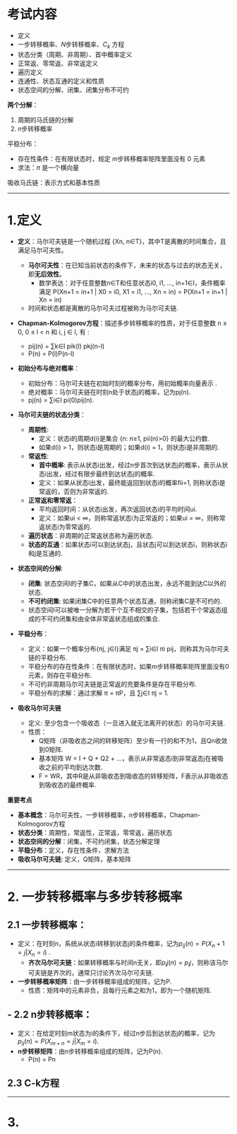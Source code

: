 
# 考试内容

- 定义  
- 一步转移概率、$N$步转移概率、$C_k$ 方程  
- 状态分类（周期、非周期）、首中概率定义  
- 正常返、零常返、非常返定义  
- 遍历定义  
- 连通性、状态互通的定义和性质  
- 状态空间的分解、闭集、闭集分布不可约  

**两个分解**：  
1. 周期的马氏链的分解  
2. $n$步转移概率  

平稳分布：  
- 存在性条件：在有限状态时，规定 $m$步转移概率矩阵里面没有 $0$ 元素  
- 求法：$π$ 是一个横向量  

吸收马氏链：表示方式和基本性质  

----

# 1.定义

- **定义**：马尔可夫链是一个随机过程 {Xn, n∈T}，其中T是离散的时间集合，且满足马尔可夫性。
    - **马尔可夫性**：在已知当前状态的条件下，未来的状态与过去的状态无关，即**无后效性**。
        - 数学表达：对于任意整数n∈T和任意状态i0, i1, …, in+1∈I，条件概率满足 P(Xn+1 = in+1 | X0 = i0, X1 = i1, ..., Xn = in) = P(Xn+1 = in+1 | Xn = in)
    - 时间和状态都是离散的马尔可夫过程被称为马尔可夫链.












- **Chapman-Kolmogorov方程**：描述多步转移概率的性质，对于任意整数 n ≥ 0, 0 ≤ l < n 和 i, j ∈ I, 有 :
    - pij(n) = ∑k∈I pik(l) pkj(n-l)
    - P(n) = P(l)P(n-l)
- **初始分布与绝对概率**：
    - 初始分布：马尔可夫链在初始时刻的概率分布，用初始概率向量表示 .
    - 绝对概率：马尔可夫链在时刻n处于状态j的概率，记为pj(n).
    - pj(n) = ∑i∈I pi(0)pij(n).
- **马尔可夫链的状态分类**：
    - **周期性**:
        - 定义：状态i的周期d(i)是集合 {n: n≥1, pii(n)>0} 的最大公约数.
        - 如果d(i) > 1，则状态i是周期的；如果d(i) = 1，则状态i是非周期的.
    - **常返性**:
        - **首中概率**: 表示从状态i出发，经过n步首次到达状态j的概率，表示从状态i出发，经过有限步最终到达状态j的概率.
        - 定义：如果从状态i出发，最终能返回到状态i的概率fii=1, 则称状态i是常返的，否则为非常返的.
    - **正常返和零常返**：
        - 平均返回时间：从状态i出发，再次返回状态i的平均时间ui.
        - 定义：如果ui < ∞，则称常返状态i为正常返的；如果ui = ∞，则称常返状态i为零常返的.
    - **遍历状态**：非周期的正常返状态称为遍历状态.
    - **状态的互通**：如果状态i可以到达状态j，且状态j可以到达状态i，则称状态i和j是互通的.
- **状态空间的分解**:
    - **闭集**: 状态空间I的子集C，如果从C中的状态出发，永远不能到达C以外的状态.
    - **不可约闭集**: 如果闭集C中的任意两个状态互通，则称闭集C是不可约的.
    - 状态空间I可以被唯一分解为若干个互不相交的子集，包括若干个常返态组成的不可约闭集和由全体非常返状态组成的集合.
- **平稳分布**：
    - 定义：如果一个概率分布{πj, j∈I}满足 πj = ∑i∈I πi pij，则称其为马尔可夫链的平稳分布.
    - 平稳分布的存在性条件：在有限状态时，如果m步转移概率矩阵里面没有0元素，则存在平稳分布.
    - 不可约非周期马尔可夫链是正常返的充要条件是存在平稳分布.
    - 平稳分布的求解：通过求解 π = πP，且 ∑j∈I πj = 1.
- **吸收马尔可夫链**
    - 定义: 至少包含一个吸收态（一旦进入就无法离开的状态）的马尔可夫链.
    - 性质：
        - Q矩阵（非吸收态之间的转移矩阵）至少有一行的和不为1，且Qn收敛到0矩阵.
        - 基本矩阵 W = I + Q + Q2 + ...，表示从非常返态i到非常返态j在被吸收之前的平均到达次数.
        - F = WR，其中R是从非吸收态到吸收态的转移矩阵，F表示从非吸收态到吸收态的最终概率.

**重要考点**

- **基本概念**：马尔可夫性，一步转移概率，n步转移概率，Chapman-Kolmogorov方程
- **状态分类**：周期性，常返性，正常返，零常返，遍历状态
- **状态空间的分解**：闭集，不可约闭集，状态分解定理
- **平稳分布**：定义，存在性条件，求解方法
- **吸收马尔可夫链**: 定义，Q矩阵，基本矩阵


---

# 2. 一步转移概率与多步转移概率

## **2.1 一步转移概率**：

- 定义：在时刻n，系统从状态i转移到状态j的条件概率，记为$p_{ij}(n) = P(X_n+1 = j | X_n = i)$ .
    - **齐次马尔可夫链**：如果转移概率与时间n无关，即$p_ij(n) = p_ij$，则称该马尔可夫链是齐次的，通常只讨论齐次马尔可夫链.
- **一步转移概率矩阵**：由一步转移概率组成的矩阵，记为P.
    - 性质：矩阵中的元素非负，且每行元素之和为1，即为一个随机矩阵.

## - **2.2 n步转移概率**：
   
	
- 定义：在给定时刻m状态为i的条件下，经过n步后到达状态j的概率，记为$p_{ij}(n) = P(X_{m+n} = j | X_m = i)$.
- **n步转移矩阵**：由n步转移概率组成的矩阵，记为P(n).
     - P(n) = Pn

## 2.3 C-k方程




---

# 3. 
